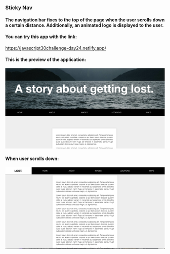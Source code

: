 ### Sticky Nav
#### The navigation bar fixes to the top of the page when the user scrolls down a certain distance. Additionally, an animated logo is displayed to the user.

#### You can try this app with the link:
https://javascript30challenge-day24.netlify.app/

#### This is the preview of the application:
![Screenshot of deployed app](img/preview1.png)

#### When user scrolls down:
![Screenshot of deployed app](img/preview2.png)
